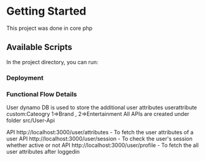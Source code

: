 # Getting Started 

This project was done in core php

## Available Scripts

In the project directory, you can run:


### Deployment

### Functional Flow Details

User dynamo DB is used to store the additional user attributes
userattribute custom:Cateogry 1=>Brand , 2=>Entertainment
All APIs are created under folder src/User-Api

API http://localhost:3000/user/attributes - To fetch the user attributes of a user
API http://localhost:3000/user/session - To check the user's session whether active or not
API http://localhost:3000/user/profile - To fetch the all user attributes after loggedin
